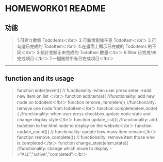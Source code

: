 # **HOMEWORK01 README**
## **功能**
> 1.可建立數個 TodoItems＜/br＞
> 2.可新增刪除任意 TodoItem＜/br＞
> 3.可勾選已完成的 TodoItem＜/br＞
> 4.在畫面上顯示已完成的 TodoItems 的不同＜/br＞
> 5.統計並顯示未完成的 TodoItem 數量＜/br＞
> 6.filter 已完成/未完成項目＜/br＞
> 7.一鍵刪除所有已完成項目＜/br＞
---
## **function and its usage**
> function enter(event){ // functionality: when user press enter ->add new item on list ＜/br＞
>function additem(a){ //functionality: add new node on todoitem＜/br＞
>function remove_item(elem){ //functionality: remove one node from todoitem＜/br＞
>function complete(elem,node){ //functionality: when user press checkbox,update node state and change display style＜/br＞
>function update_list(){ //functionality: add todoitem to the html node to display on the website＜/br＞
>function update_count(){ // functionality: update how many item remain＜/br＞
>function remove_complete(){ // functionality: remove item those who is completed＜/br＞
>function change_state(elem,state){ //functionality: change which mode to display ->"ALL","active","completed"＜/br＞


